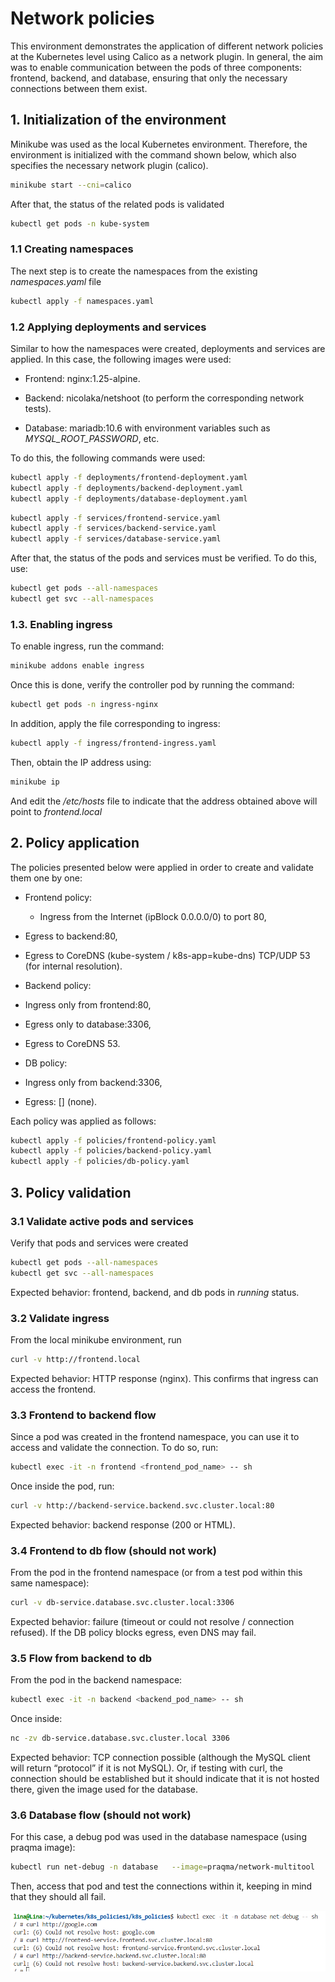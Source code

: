 # **Network policies**

This environment demonstrates the application of different network policies at the Kubernetes level using Calico as a network plugin.
In general, the aim was to enable communication between the pods of three components: frontend, backend, and database, ensuring that only the necessary connections between them exist.

## **1. Initialization of the environment**

Minikube was used as the local Kubernetes environment. Therefore, the environment is initialized with the command shown below, which also specifies the necessary network plugin (calico).

```bash
minikube start --cni=calico
```

After that, the status of the related pods is validated

```bash
kubectl get pods -n kube-system
```
### **1.1 Creating namespaces**
The next step is to create the namespaces from the existing *namespaces.yaml* file

```bash
kubectl apply -f namespaces.yaml
```
### **1.2 Applying deployments and services**

Similar to how the namespaces were created, deployments and services are applied. In this case, the following images were used:

- Frontend: nginx:1.25-alpine.

- Backend: nicolaka/netshoot (to perform the corresponding network tests). 

- Database: mariadb:10.6 with environment variables such as *MYSQL_ROOT_PASSWORD*, etc.

To do this, the following commands were used: 

```bash
kubectl apply -f deployments/frontend-deployment.yaml
kubectl apply -f deployments/backend-deployment.yaml
kubectl apply -f deployments/database-deployment.yaml
```
```bash
kubectl apply -f services/frontend-service.yaml
kubectl apply -f services/backend-service.yaml
kubectl apply -f services/database-service.yaml
```
After that, the status of the pods and services must be verified. To do this, use:

```bash
kubectl get pods --all-namespaces
kubectl get svc --all-namespaces
```

### **1.3. Enabling ingress**

To enable ingress, run the command:

```bash
minikube addons enable ingress
```
Once this is done, verify the controller pod by running the command:

```bash
kubectl get pods -n ingress-nginx
```
In addition, apply the file corresponding to ingress:

```bash
kubectl apply -f ingress/frontend-ingress.yaml
```
Then, obtain the IP address using:
```bash
minikube ip
```
And edit the */etc/hosts* file to indicate that the address obtained above will point to *frontend.local*

## **2. Policy application**


The policies presented below were applied in order to create and validate them one by one:

- Frontend policy: 

    - Ingress from the Internet (ipBlock 0.0.0.0/0) to port 80,

- Egress to backend:80,

- Egress to CoreDNS (kube-system / k8s-app=kube-dns) TCP/UDP 53 (for internal resolution).

- Backend policy:

- Ingress only from frontend:80,

- Egress only to database:3306,

- Egress to CoreDNS 53.

- DB policy:

- Ingress only from backend:3306,

- Egress: [] (none).

Each policy was applied as follows:

```bash
kubectl apply -f policies/frontend-policy.yaml
kubectl apply -f policies/backend-policy.yaml
kubectl apply -f policies/db-policy.yaml

```
## **3. Policy validation**

### **3.1 Validate active pods and services**

Verify that pods and services were created

```bash
kubectl get pods --all-namespaces
kubectl get svc --all-namespaces
```

Expected behavior: frontend, backend, and db pods in *running* status.

### **3.2 Validate ingress**

From the local minikube environment, run

```bash
curl -v http://frontend.local
```

Expected behavior: HTTP response (nginx). This confirms that ingress can access the frontend.
### **3.3 Frontend to backend flow**

Since a pod was created in the frontend namespace, you can use it to access and validate the connection. To do so, run:

```bash
kubectl exec -it -n frontend <frontend_pod_name> -- sh
```
Once inside the pod, run:

```bash
curl -v http://backend-service.backend.svc.cluster.local:80
```

Expected behavior: backend response (200 or HTML).

### **3.4 Frontend to db flow (should not work)**


From the pod in the frontend namespace (or from a test pod within this same namespace):

```bash
curl -v db-service.database.svc.cluster.local:3306
```

Expected behavior: failure (timeout or could not resolve / connection refused). If the DB policy blocks egress, even DNS may fail.


### **3.5 Flow from backend to db**

From the pod in the backend namespace:

```bash
kubectl exec -it -n backend <backend_pod_name> -- sh
```
Once inside: 

```bash
nc -zv db-service.database.svc.cluster.local 3306
```

Expected behavior: TCP connection possible (although the MySQL client will return “protocol” if it is not MySQL). Or, if testing with curl, the connection should be established but it should indicate that it is not hosted there, given the image used for the database. 


### **3.6 Database flow (should not work)**

For this case, a debug pod was used in the database namespace (using praqma image):

```bash
kubectl run net-debug -n database   --image=praqma/network-multitool   --labels=“app=db”   --restart=Never   -- sleep infinity
```
Then, access that pod and test the connections within it, keeping in mind that they should all fail. 

![alt text](image.png)
